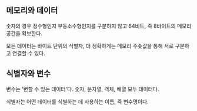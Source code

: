 ## 메모리와 데이터

숫자의 경우 정수형인지 부동소수형인지를 구분하지 않고 64비트, 즉 8바이트의 메모리 공간을 확보한다.

모든 데이터는 바이트 단위의 식별자, 더 정확하게는 메모리 주솟값을 통해 서로 구분하고 연결할 수 있다.

## 식별자와 변수

변수는 '변할 수 있는 데이터'다. 숫자, 문자열, 객체, 배열 모두 데이터다.

식별자는 어떤 데이터를 식별하는 데 사용하는 이름, 즉 변수명이다.
